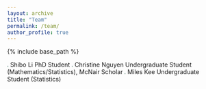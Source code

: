 ```yaml
---
layout: archive
title: "Team"
permalink: /team/
author_profile: true
---
```


{% include base_path %}

 

<img src="https://yaozheng-stat.github.io/images/profile.png" style="zoom:20%;" /> 
Shibo Li 
PhD Student

<img src="https://yaozheng-stat.github.io/images/profile.png" style="zoom:20%;" /> 
Christine Nguyen
Undergraduate Student (Mathematics/Statistics), McNair Scholar

<img src="https://yaozheng-stat.github.io/images/profile.png" style="zoom:20%;" /> 
Miles Kee 
Undergraduate Student (Statistics)

